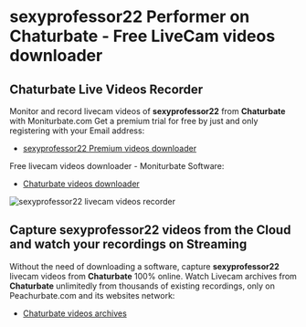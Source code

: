 # sexyprofessor22 Performer on Chaturbate - Free LiveCam videos downloader

## Chaturbate Live Videos Recorder

Monitor and record livecam videos of **sexyprofessor22** from **Chaturbate** with Moniturbate.com
Get a premium trial for free by just and only registering with your Email address:
* [sexyprofessor22 Premium videos downloader](https://moniturbate.com/request-demo-licence-key.html)

Free livecam videos downloader - Moniturbate Software:
* [Chaturbate videos downloader](https://moniturbate.com/moniturbate-download-software.html)

![sexyprofessor22 livecam videos recorder](https://peachurnet.com/templates/moniturbate-software.png)


## Capture sexyprofessor22 videos from the Cloud and watch your recordings on Streaming

Without the need of downloading a software, capture **sexyprofessor22** livecam videos from **Chaturbate** 100% online.
Watch Livecam archives from **Chaturbate** unlimitedly from thousands of existing recordings, only on Peachurbate.com and its websites network:
* [Chaturbate videos archives](https://peachurnet.com/)